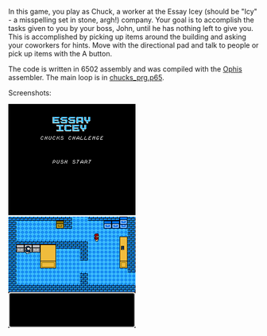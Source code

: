 In this game, you play as Chuck, a worker at the Essay Icey
(should be "Icy" - a misspelling set in stone, argh!) company. Your
goal is to accomplish the tasks given to you by your boss, John, until he
has nothing left to give you. This is accomplished by picking up items
around the building and asking your coworkers for hints. Move with the 
directional pad and talk to people or pick up items with the A button.

The code is written in 6502 assembly and was compiled with the 
[Ophis](https://github.com/michaelcmartin/Ophis) assembler. The
main loop is in [chucks_prg.p65](./chucks_prg.p65).

Screenshots:

![Title Screen](./title.png)
![Gameplay](./game.png)
